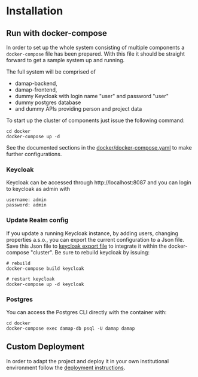 # Installation

## Run with docker-compose

In order to set up the whole system consisting of multiple components a
`docker-compose` file has been prepared. With this file it should be
straight forward to get a sample system up and running.

The full system will be comprised of 
* damap-backend,
* damap-frontend,
* dummy Keycloak with login name "user" and password "user"
* dummy postgres database
* and dummy APIs providing person and project data

To start up the cluster of components just issue the following command:

```shell
cd docker
docker-compose up -d
```

See the documented sections in the [docker/docker-compose.yaml]() to make further
configurations.

### Keycloak

Keycloak can be accessed through http://localhost:8087 and you can login
to keycloak as admin with

```shell
username: admin
password: admin
```

### Update Realm config

If you update a running Keycloak instance, by adding users, changing properties
a.s.o., you can export the current configuration to a Json file.
Save this Json file to [keycloak export file](docker/sample-damap-realm-export.json)
to integrate it within the docker-compose "cluster". Be sure to rebuild keycloak
by issuing:

```shell
# rebuild
docker-compose build keycloak

# restart keycloak
docker-compose up -d keycloak
```

### Postgres

You can access the Postgres CLI directly with the container with:

```shell
cd docker
docker-compose exec damap-db psql -U damap damap
```

## Custom Deployment

In order to adapt the project and deploy it in your own institutional environment
follow the [deployment instructions](INSTALLATION.md).
